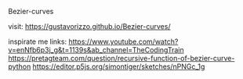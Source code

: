 Bezier-curves

visit: https://gustavorizzo.github.io/Bezier-curves/

inspirate me links:
https://www.youtube.com/watch?v=enNfb6p3j_g&t=1139s&ab_channel=TheCodingTrain
https://pretagteam.com/question/recursive-function-of-bezier-curve-python
https://editor.p5js.org/simontiger/sketches/nPNGc_1g
